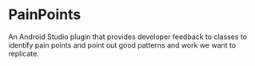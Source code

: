# PainPoints
An Android Studio plugin that provides developer feedback to classes to identify pain points and point out good patterns and work we want to replicate.
